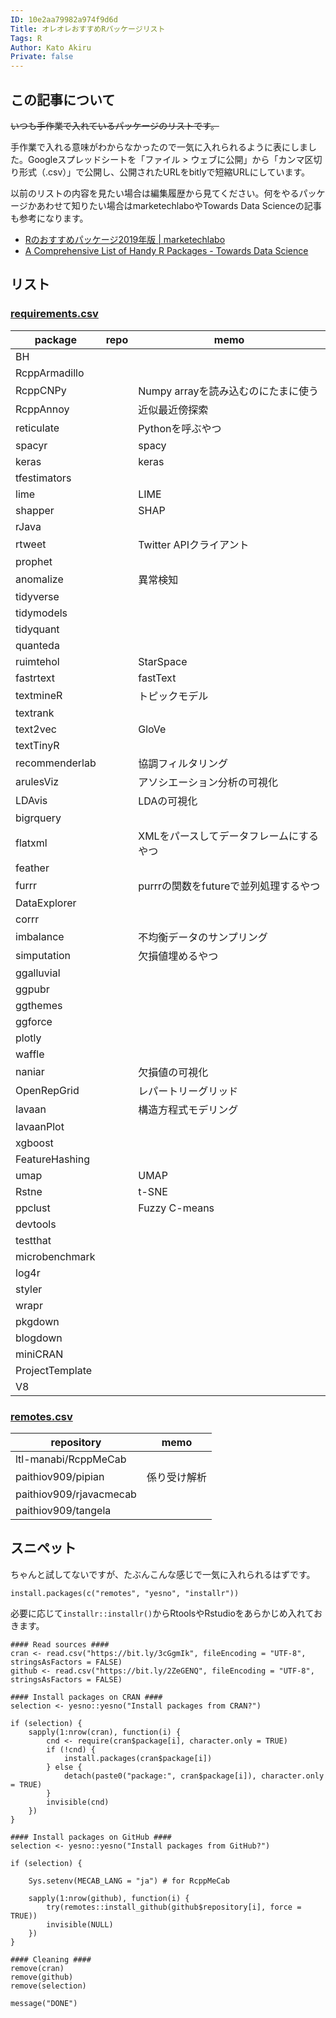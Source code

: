 ```yaml
---
ID: 10e2aa79982a974f9d6d
Title: オレオレおすすめRパッケージリスト
Tags: R
Author: Kato Akiru
Private: false
---
```


## この記事について

~~いつも手作業で入れているパッケージのリストです。~~

手作業で入れる意味がわからなかったので一気に入れられるように表にしました。Googleスプレッドシートを「ファイル > ウェブに公開」から「カンマ区切り形式（.csv）」で公開し、公開されたURLをbitlyで短縮URLにしています。

以前のリストの内容を見たい場合は編集履歴から見てください。何をやるパッケージかあわせて知りたい場合はmarketechlaboやTowards Data Scienceの記事も参考になります。

- [Rのおすすめパッケージ2019年版 | marketechlabo](https://www.marketechlabo.com/r-best-packages/)
- [A Comprehensive List of Handy R Packages - Towards Data Science](https://towardsdatascience.com/a-comprehensive-list-of-handy-r-packages-e85dad294b3d)

## リスト

### [requirements.csv](https://bit.ly/3cGgmIk)

| package         | repo | memo                     | 
|-----------------|------|--------------------------| 
| BH              |      |                          | 
| RcppArmadillo   |      |                          | 
| RcppCNPy        |      | Numpy arrayを読み込むのにたまに使う  | 
| RcppAnnoy       |      | 近似最近傍探索                  | 
| reticulate      |      | Pythonを呼ぶやつ              | 
| spacyr          |      | spacy                    | 
| keras           |      | keras                    | 
| tfestimators    |      |                          | 
| lime            |      | LIME                     | 
| shapper         |      | SHAP                     | 
| rJava           |      |                          | 
| rtweet          |      | Twitter APIクライアント        | 
| prophet         |      |                          | 
| anomalize       |      | 異常検知                     | 
| tidyverse       |      |                          | 
| tidymodels      |      |                          | 
| tidyquant       |      |                          | 
| quanteda        |      |                          | 
| ruimtehol       |      | StarSpace                | 
| fastrtext       |      | fastText                 | 
| textmineR       |      | トピックモデル                  | 
| textrank        |      |                          | 
| text2vec        |      | GloVe                    | 
| textTinyR       |      |                          | 
| recommenderlab  |      | 協調フィルタリング                | 
| arulesViz       |      | アソシエーション分析の可視化           | 
| LDAvis          |      | LDAの可視化                  | 
| bigrquery       |      |                          | 
| flatxml         |      | XMLをパースしてデータフレームにするやつ    | 
| feather         |      |                          | 
| furrr           |      | purrrの関数をfutureで並列処理するやつ | 
| DataExplorer    |      |                          | 
| corrr           |      |                          | 
| imbalance       |      | 不均衡データのサンプリング            | 
| simputation     |      | 欠損値埋めるやつ                 | 
| ggalluvial      |      |                          | 
| ggpubr          |      |                          | 
| ggthemes        |      |                          | 
| ggforce         |      |                          | 
| plotly          |      |                          | 
| waffle          |      |                          | 
| naniar          |      | 欠損値の可視化                  | 
| OpenRepGrid     |      | レパートリーグリッド               | 
| lavaan          |      | 構造方程式モデリング               | 
| lavaanPlot      |      |                          | 
| xgboost         |      |                          | 
| FeatureHashing  |      |                          | 
| umap            |      | UMAP                     | 
| Rstne           |      | t-SNE                    | 
| ppclust         |      | Fuzzy C-means            | 
| devtools        |      |                          | 
| testthat        |      |                          | 
| microbenchmark  |      |                          | 
| log4r           |      |                          | 
| styler          |      |                          | 
| wrapr           |      |                          | 
| pkgdown         |      |                          | 
| blogdown        |      |                          | 
| miniCRAN        |      |                          | 
| ProjectTemplate |      |                          | 
| V8              |      |                          | 

### [remotes.csv](https://bit.ly/2ZeGENQ)

| repository              | memo   | 
|-------------------------|--------| 
| ltl-manabi/RcppMeCab    |        | 
| paithiov909/pipian      | 係り受け解析 | 
| paithiov909/rjavacmecab |        | 
| paithiov909/tangela     |        | 

## スニペット

ちゃんと試してないですが、たぶんこんな感じで一気に入れられるはずです。

```{setup.R}
install.packages(c("remotes", "yesno", "installr"))
```

必要に応じて`installr::installr()`からRtoolsやRstudioをあらかじめ入れておきます。

```{bootsrap.R}
#### Read sources ####
cran <- read.csv("https://bit.ly/3cGgmIk", fileEncoding = "UTF-8", stringsAsFactors = FALSE)
github <- read.csv("https://bit.ly/2ZeGENQ", fileEncoding = "UTF-8", stringsAsFactors = FALSE)

#### Install packages on CRAN ####
selection <- yesno::yesno("Install packages from CRAN?")

if (selection) {
    sapply(1:nrow(cran), function(i) {
        cnd <- require(cran$package[i], character.only = TRUE)
        if (!cnd) {
            install.packages(cran$package[i])
        } else {
            detach(paste0("package:", cran$package[i]), character.only = TRUE)
        }
        invisible(cnd)
    })
}

#### Install packages on GitHub ####
selection <- yesno::yesno("Install packages from GitHub?")

if (selection) {

    Sys.setenv(MECAB_LANG = "ja") # for RcppMeCab

    sapply(1:nrow(github), function(i) {
        try(remotes::install_github(github$repository[i], force = TRUE))
        invisible(NULL)
    })
}

#### Cleaning ####
remove(cran)
remove(github)
remove(selection)

message("DONE")
```
